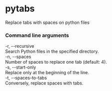 # pytabs
Replace tabs with spaces on python files

### Command line arguments
-r, --recursive  
	Search Python files in the specified directory.  
-n, --spaces  
	Number of spaces to replace one tab (default: 4).  
-s, --start-only  
	Replace only at the beginning of the line.  
-t, --spaces-to-tabs  
	Conversely, replace spaces with tabs.  
	